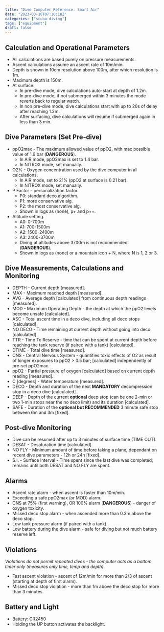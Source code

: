 ```yaml
---
title: "Dive Computer Reference: Smart Air"
date: "2023-03-10T07:10:18Z"
categories: ["scuba-diving"]
tags: ["equipment"]
draft: false
---
```


## Calculation and Operational Parameters

- All calculations are based purely on pressure measurements.
- Ascent calculations assume an ascent rate of 10m/min.
- Depth is shown in 10cm resolution above 100m, after which resolution is 1m.
- Maximum depth is 150m.
- At surface:
  - In pre-dive mode, dive calculations auto-start at depth of 1.2m.
  - In pre-dive mode, if not submerged within 3 minutes the mode reverts back to regular watch.
  - In non pre-dive mode, dive calculations start with up to 20s of delay after reaching 1.2m.
  - After surfacing, dive calculations will resume if submerged again in less than 3 min.

## Dive Parameters (Set Pre-dive)

- ppO2max - The maximum allowed value of ppO2, with max possible value of 1.6 bar (**DANGEROUS**).
  - In AIR mode, ppO2max is set to 1.4 bar.
  - In NITROX mode, set manually.
- O2% - Oxygen concentration used by the dive computer in all calculations.
  - In AIR mode, set to 21% (ppO2 at surface is 0.21 bar).
  - In NITROX mode, set manually.
- P Factor - personalization factor.
  - P0: standard deco algorithm.
  - P1: more conservative alg.
  - P2: the most conservative alg.
  - Shown in logs as (none), p+ and p++.
- Altitude setting.
  - A0: 0-700m
  - A1: 700-1500m
  - A2: 1500-2400m
  - A3: 2400-3700m
  - Diving at altitudes above 3700m is not recommended (**DANGEROUS**).
  - Shown in logs as (none) or a mountain icon + N, where N is 1, 2 or 3.

## Dive Measurements, Calculations and Monitoring

- DEPTH - Current depth [measured].
- MAX - Maximum reached depth [measured].
- AVG - Average depth [calculated] from continuous depth readings [measured].
- MOD - Maximum Operating Depth - the depth at which the ppO2 levels become unsafe [calculated].
- ASC - Total ascent time in a deco dive, including all deco stops [calculated].
- NO DECO - Time remaining at current depth without going into deco [calculated].
- TTR - Time To Reserve - time that can be spent at current depth before reaching the tank reserve
  (if paired with a tank) [calculated].
- DTIME - Total dive time [measured].
- CNS - Central Nervous System - quantifies toxic effects of O2 as result of longer exposures to ppO2 > 0.5 bar;
  [calculated] independently of pre-set ppO2max.
- ppO2 - Partial pressure of oxygen [calculated] based on current depth reading [measured].
- C [degrees] - Water temperature [measured].
- DECO - Depth and duration of the next **MANDATORY** decompression stop in a deco dive [calculated].
- DEEP - Depth of the current **optional** deep stop (can be one 2-min or two 1-min stops near the no deco limit)
  and its duration [calculated].
- SAFE - Duration of the **optional but RECOMMENDED** 3 minute safe stop between 6m and 3m [fixed].

## Post-dive Monitoring

- Dive can be resumed after up to 3 minutes of surface time (TIME OUT).
- DESAT - Desaturation time [calculated].
- NO FLY - Minimum amount of time before taking a plane, dependant on recent dive parameters - 12h or 24h [fixed].
- S.I. - Surface Interval - Time spent since the last dive was completed; remains until both DESAT and NO FLY are spent.

## Alarms

- Ascent rate alarm - when ascent is faster than 10m/min.
- Exceeding a safe ppO2max (or MOD) alarm.
- CNS at 75% (first warning), OR 100% alarm (**DANGEROUS**) - danger of oxygen toxicity.
- Missed deco stop alarm - when ascended more than 0.3m above the deco stop.
- Low tank pressure alarm (if paired with a tank).
- Low battery during the dive alarm - safe for diving but not much battery reserve left.

## Violations

_Violations do not permit repeated dives - the computer acts as a bottom timer only (measures only time,
temp and depth)._

- Fast ascent violation - ascent of 12m/min for more than 2/3 of ascent (starting at depth of first alarm).
- Missed deco stop violation - more than 1m above the deco stop for more than 3 minutes.

## Battery and Light

- Battery: CR2450
- Holding the UP button activates the backlight.
